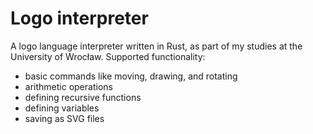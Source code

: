 # Logo interpreter

A logo language interpreter written in Rust, as part of my studies at the University of Wrocław. 
Supported functionality:
* basic commands like moving, drawing, and rotating
* arithmetic operations
* defining recursive functions
* defining variables
* saving as SVG files
